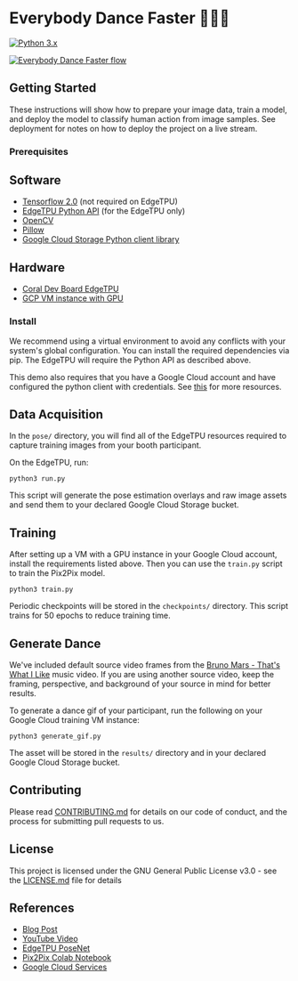 # Everybody Dance Faster 💃🏽🕺
[![Python 3.x](https://img.shields.io/badge/python-3.x-blue.svg)](https://www.python.org/downloads/release/python-370/)

[![Everybody Dance Faster flow](https://github.com/smellslikeml/motiontransfer/blob/master/assets/demo.gif)](https://www.youtube.com/watch?v=TXc6-ZTtlHw)

## Getting Started 
These instructions will show how to prepare your image data, train a model, and deploy the model to classify human action from image samples. See deployment for notes on how to deploy the project on a live stream.

### Prerequisites
## Software
- [Tensorflow 2.0](https://www.tensorflow.org) (not required on EdgeTPU)
- [EdgeTPU Python API](https://coral.ai/docs/edgetpu/api-intro) (for the EdgeTPU only)
- [OpenCV](https://opencv-python-tutroals.readthedocs.io/en/latest/)
- [Pillow](https://pillow.readthedocs.io/en/stable/)
- [Google Cloud Storage Python client library](https://cloud.google.com/storage/docs/reference/libraries)

## Hardware
- [Coral Dev Board EdgeTPU](https://coral.ai/products/dev-board/)
- [GCP VM instance with GPU](https://cloud.google.com/compute/docs/gpus/)

### Install
We recommend using a virtual environment to avoid any conflicts with your system's global configuration. You can install the required dependencies via pip. The EdgeTPU will require the Python API as described above. 

This demo also requires that you have a Google Cloud account and have configured the python client with credentials. See [this](https://cloud.google.com/compute/docs/tutorials/python-guide) for more resources.

## Data Acquisition
In the ```pose/``` directory, you will find all of the EdgeTPU resources required to capture training images from your booth participant. 

On the EdgeTPU, run:
```python3
python3 run.py
```
This script will generate the pose estimation overlays and raw image assets and send them to your declared Google Cloud Storage bucket.

## Training
After setting up a VM with a GPU instance in your Google Cloud account, install the requirements listed above. Then you can use the ```train.py``` script to train the Pix2Pix model.
```python3
python3 train.py
```

Periodic checkpoints will be stored in the ```checkpoints/``` directory. This script trains for 50 epochs to reduce training time.

## Generate Dance
We've included default source video frames from the [Bruno Mars - That's What I Like](https://www.youtube.com/watch?v=PMivT7MJ41M) music video. If you are using another source video, keep the framing, perspective, and background of your source in mind for better results.

To generate a dance gif of your participant, run the following on your Google Cloud training VM instance:
```python3
python3 generate_gif.py
```

The asset will be stored in the ```results/``` directory and in your declared Google Cloud Storage bucket.
## Contributing

Please read [CONTRIBUTING.md](CONTRIBUTING.md) for details on our code of conduct, and the process for submitting pull requests to us.

## License

This project is licensed under the GNU General Public License v3.0 - see the [LICENSE.md](LICENSE.md) file for details

## References

* [Blog Post](http://smellslikeml.com/everybody_dance_faster.html)
* [YouTube Video](https://www.youtube.com/watch?v=TXc6-ZTtlHw)
* [EdgeTPU PoseNet](https://github.com/google-coral/project-posenet)
* [Pix2Pix Colab Notebook](https://colab.research.google.com/github/tensorflow/docs/blob/master/site/en/tutorials/generative/pix2pix.ipynb)
* [Google Cloud Services](https://cloud.google.com)
